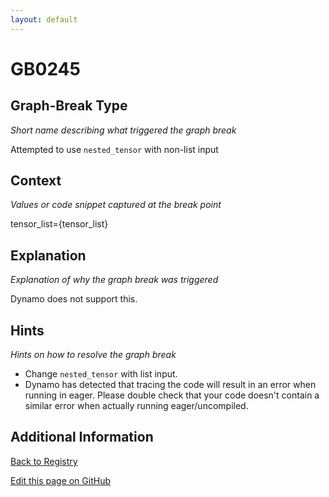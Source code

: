 ```yaml
---
layout: default
---
```

# GB0245

## Graph-Break Type
*Short name describing what triggered the graph break*

Attempted to use `nested_tensor` with non-list input

## Context
*Values or code snippet captured at the break point*

tensor_list={tensor_list}

## Explanation
*Explanation of why the graph break was triggered*

Dynamo does not support this.

## Hints
*Hints on how to resolve the graph break*

- Change `nested_tensor` with list input.
- Dynamo has detected that tracing the code will result in an error when running in eager. Please double check that your code doesn't contain a similar error when actually running eager/uncompiled.


## Additional Information

<!-- ADDITIONAL INFORMATION START - Add custom information below this line -->

<!-- ADDITIONAL INFORMATION END -->

[Back to Registry](../index.html)

[Edit this page on GitHub](https://github.com/pytorch-labs/compile-graph-break-site/edit/main/docs/gb/gb0245.md)
